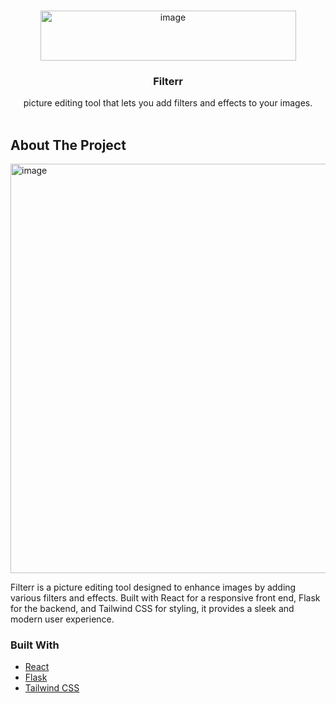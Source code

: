 <!-- Improved compatibility of back to top link: See: https://github.com/othneildrew/Best-README-Template/pull/73 -->
<a id="readme-top"></a>
<!--
*** Thanks for checking out the Best-README-Template. If you have a suggestion
*** that would make this better, please fork the repo and create a pull request
*** or simply open an issue with the tag "enhancement".
*** Don't forget to give the project a star!
*** Thanks again! Now go create something AMAZING! :D
-->



<!-- PROJECT SHIELDS -->
<!--
*** I'm using markdown "reference style" links for readability.
*** Reference links are enclosed in brackets [ ] instead of parentheses ( ).
*** See the bottom of this document for the declaration of the reference variables
*** for contributors-url, forks-url, etc. This is an optional, concise syntax you may use.
*** https://www.markdownguide.org/basic-syntax/#reference-style-links
-->




<!-- PROJECT LOGO -->
<br />
<div align="center">
  <a href="https://github.com/othneildrew/Best-README-Template">
    <img width="409" alt="image" src="https://github.com/user-attachments/assets/2acbb5a4-07de-4372-a7aa-15862db0432b" width="80" height="80">
  </a>

  <h3 align="center">Filterr</h3>

  <p align="center">
picture editing tool that lets you add filters and effects to your images.    <br />
    <br />
</div>





<!-- ABOUT THE PROJECT -->
## About The Project

<img width="655" alt="image" src="https://github.com/user-attachments/assets/2a32193e-e808-4d83-ad6b-ada304ae33b8">


Filterr is a picture editing tool designed to enhance  images by adding various filters and effects. Built with React for a responsive front end, Flask for the backend, and Tailwind CSS for styling, it provides a sleek and modern user experience.




### Built With

* [React](https://reactjs.org/)
* [Flask](https://flask.palletsprojects.com/)
* [Tailwind CSS](https://tailwindcss.com/)
